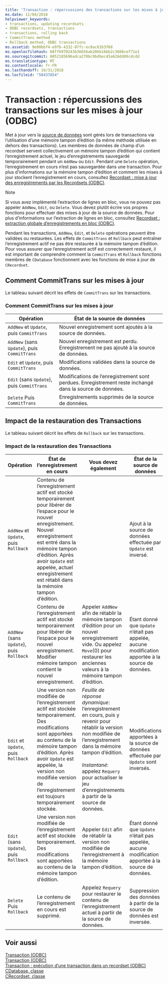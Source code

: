 ```yaml
---
title: 'Transaction : répercussions des transactions sur les mises à jour (ODBC)'
ms.date: 11/04/2016
helpviewer_keywords:
- transactions, updating recordsets
- ODBC recordsets, transactions
- transactions, rolling back
- CommitTrans method
- Rollback method, ODBC transactions
ms.assetid: 9e00bbf4-e9fb-4332-87fc-ec8ac61b3f68
ms.openlocfilehash: 68ff6970243b36b56ab206b16bb2c3608cef71e1
ms.sourcegitcommit: 6052185696adca270bc9bdbec45a626dd89cdcdd
ms.translationtype: MT
ms.contentlocale: fr-FR
ms.lasthandoff: 10/31/2018
ms.locfileid: "50437854"
---
```

# <a name="transaction-how-transactions-affect-updates-odbc"></a>Transaction : répercussions des transactions sur les mises à jour (ODBC)

Met à jour vers la [source de données](../../data/odbc/data-source-odbc.md) sont gérés lors de transactions via l’utilisation d’une mémoire tampon d’édition (la même méthode utilisée en dehors des transactions). Les membres de données de champ d’un recordset servent collectivement un mémoire tampon d’édition qui contient l’enregistrement actuel, le jeu d’enregistrements sauvegardé temporairement pendant un `AddNew` ou `Edit`. Pendant une `Delete` opération, l’enregistrement en cours n’est pas sauvegardée dans une transaction. Pour plus d’informations sur la mémoire tampon d’édition et comment les mises à jour stockent l’enregistrement en cours, consultez [Recordset : mise à jour des enregistrements par les Recordsets (ODBC)](../../data/odbc/recordset-how-recordsets-update-records-odbc.md).

> [!NOTE]
>  Si vous avez implémenté l’extraction de lignes en bloc, vous ne pouvez pas appeler `AddNew`, `Edit`, ou `Delete`. Vous devez plutôt écrire vos propres fonctions pour effectuer des mises à jour de la source de données. Pour plus d’informations sur l’extraction de lignes en bloc, consultez [Recordset : extraction globale d’enregistrements en bloc (ODBC)](../../data/odbc/recordset-fetching-records-in-bulk-odbc.md).

Pendant les transactions, `AddNew`, `Edit`, et `Delete` opérations peuvent être validées ou restaurées. Les effets de `CommitTrans` et `Rollback` peut entraîner l’enregistrement actif ne pas être restaurée à la mémoire tampon d’édition. Pour vous assurer que l’enregistrement actif est correctement restauré, il est important de comprendre comment la `CommitTrans` et `Rollback` fonctions membres de `CDatabase` fonctionnent avec les fonctions de mise à jour de `CRecordset`.

##  <a name="_core_how_committrans_affects_updates"></a> Comment CommitTrans sur les mises à jour

Le tableau suivant décrit les effets de `CommitTrans` sur les transactions.

### <a name="how-committrans-affects-updates"></a>Comment CommitTrans sur les mises à jour

|Opération|État de la source de données|
|---------------|---------------------------|
|`AddNew` et `Update`, puis `CommitTrans`|Nouvel enregistrement sont ajoutés à la source de données.|
|`AddNew` (sans `Update`), puis `CommitTrans`|Nouvel enregistrement est perdu. Enregistrement ne pas ajouté à la source de données.|
|`Edit` et `Update`, puis `CommitTrans`|Modifications validées dans la source de données.|
|`Edit` (sans `Update`), puis `CommitTrans`|Modifications de l’enregistrement sont perdues. Enregistrement reste inchangé dans la source de données.|
|`Delete` Puis `CommitTrans`|Enregistrements supprimés de la source de données.|

##  <a name="_core_how_rollback_affects_updates"></a> Impact de la restauration des Transactions

Le tableau suivant décrit les effets de `Rollback` sur les transactions.

### <a name="how-rollback-affects-transactions"></a>Impact de la restauration des Transactions

|Opération|État de l’enregistrement en cours|Vous devez également|État de la source de données|
|---------------|------------------------------|-------------------|---------------------------|
|`AddNew` et `Update`, puis `Rollback`|Contenu de l’enregistrement actif est stocké temporairement pour libérer de l’espace pour le nouvel enregistrement. Nouvel enregistrement est entré dans la mémoire tampon d’édition. Après avoir `Update` est appelée, actuel enregistrement est rétabli dans la mémoire tampon d’édition.||Ajout à la source de données effectuée par `Update` est inversé.|
|`AddNew` (sans `Update`), puis `Rollback`|Contenu de l’enregistrement actif est stocké temporairement pour libérer de l’espace pour le nouvel enregistrement. Modifier mémoire tampon contient le nouvel enregistrement.|Appeler `AddNew` afin de rétablir la mémoire tampon d’édition pour un nouvel enregistrement vide. Ou appelez `Move`(0) pour restaurer les anciennes valeurs à la mémoire tampon d’édition.|Étant donné que `Update` n’était pas appelée, aucune modification apportée à la source de données.|
|`Edit` et `Update`, puis `Rollback`|Une version non modifiée de l’enregistrement actif est stockée temporairement. Des modifications sont apportées au contenu de la mémoire tampon d’édition. Après avoir `Update` est appelée, la version non modifiée version de l’enregistrement est toujours temporairement stockée.|*Feuille de réponse dynamique*: l’enregistrement en cours, puis y revenir pour rétablir la version non modifiée de l’enregistrement dans la mémoire tampon d’édition.<br /><br /> *Instantané*: appelez `Requery` pour actualiser le jeu d’enregistrements à partir de la source de données.|Modifications apportées à la source de données effectuée par `Update` sont inversés.|
|`Edit` (sans `Update`), puis `Rollback`|Une version non modifiée de l’enregistrement actif est stockée temporairement. Des modifications sont apportées au contenu de la mémoire tampon d’édition.|Appeler `Edit` afin de rétablir la version non modifiée de l’enregistrement à la mémoire tampon d’édition.|Étant donné que `Update` n’était pas appelée, aucune modification apportée à la source de données.|
|`Delete` Puis `Rollback`|Le contenu de l’enregistrement en cours est supprimé.|Appelez `Requery` pour restaurer le contenu de l’enregistrement actuel à partir de la source de données.|Suppression des données à partir de la source de données est inversée.|

## <a name="see-also"></a>Voir aussi

[Transaction (ODBC)](../../data/odbc/transaction-odbc.md)<br/>
[Transaction (ODBC)](../../data/odbc/transaction-odbc.md)<br/>
[Transaction : exécution d’une transaction dans un recordset (ODBC)](../../data/odbc/transaction-performing-a-transaction-in-a-recordset-odbc.md)<br/>
[CDatabase, classe](../../mfc/reference/cdatabase-class.md)<br/>
[CRecordset, classe](../../mfc/reference/crecordset-class.md)